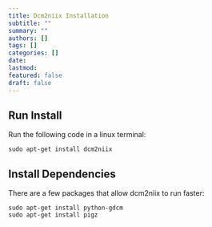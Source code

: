 ```yaml
---
title: Dcm2niix Installation
subtitle: ""
summary: ""
authors: []
tags: []
categories: []
date:
lastmod: 
featured: false
draft: false
---
```


## Run Install

Run the following code in a linux terminal:

```console
sudo apt-get install dcm2niix
```

## Install Dependencies

There are a few packages that allow dcm2niix to run faster:

```console
sudo apt-get install python-gdcm
sudo apt-get install pigz
```
